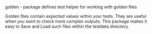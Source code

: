 golden - package defines test helper for working with golden files

Golden files contain expected values within your tests. They are useful
when you want to check more complex outputs. This package makes it easy
to Save and Load such files within the testdata directory.

